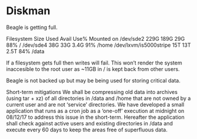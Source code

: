 # Diskman


Beagle is getting full.

Filesystem              Size  Used Avail Use% Mounted on
/dev/sde2               229G  189G   29G  88% /
/dev/sde4                38G   33G  3.4G  91% /home
/dev/lxvm/is5000stripe   15T   13T  2.5T  84% /data


If a filesystem gets full then writes will fail.  This won’t render the system inaccesible to the root user as ~11GB in / is kept back from other users.


Beagle is not backed up but may be being used for storing critical data.

Short-term mitigations
We shall be compressing old data into archives (using tar + xz) of all directories in /data and /home that are not owned by a current user and are not ‘service’ directories.
We have developed a small application that runs as a cron job as a ‘one-off’ execution at midnight on 08/12/17 to address this issue in the short-term.
Hereafter the application shall check against active users and existing directories in /data and execute every 60 days to keep the areas free of superfluous data.

